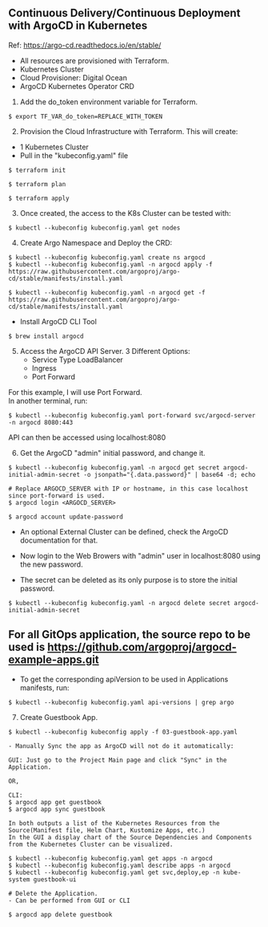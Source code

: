 ## Continuous Delivery/Continuous Deployment with ArgoCD in Kubernetes

Ref: https://argo-cd.readthedocs.io/en/stable/

- All resources are provisioned with Terraform.
- Kubernetes Cluster
- Cloud Provisioner: Digital Ocean
- ArgoCD Kubernetes Operator CRD

1. Add the do_token environment variable for Terraform.
```
$ export TF_VAR_do_token=REPLACE_WITH_TOKEN
```

2. Provision the Cloud Infrastructure with Terraform.
This will create:
- 1 Kubernetes Cluster
- Pull in the "kubeconfig.yaml" file

````
$ terraform init

$ terraform plan

$ terraform apply
````

3. Once created, the access to the K8s Cluster can be tested with:
```
$ kubectl --kubeconfig kubeconfig.yaml get nodes
```
 
4. Create Argo Namespace and Deploy the CRD:
```
$ kubectl --kubeconfig kubeconfig.yaml create ns argocd
$ kubectl --kubeconfig kubeconfig.yaml -n argocd apply -f https://raw.githubusercontent.com/argoproj/argo-cd/stable/manifests/install.yaml

$ kubectl --kubeconfig kubeconfig.yaml -n argocd get -f https://raw.githubusercontent.com/argoproj/argo-cd/stable/manifests/install.yaml
```

- Install ArgoCD CLI Tool
```
$ brew install argocd
```

5. Access the ArgoCD API Server.
3 Different Options:
    - Service Type LoadBalancer
    - Ingress
    - Port Forward

For this example, I will use Port Forward.  
In another terminal, run:
```
$ kubectl --kubeconfig kubeconfig.yaml port-forward svc/argocd-server -n argocd 8080:443
```

API can then be accessed using localhost:8080


6. Get the ArgoCD "admin" initial password, and change it.
```
$ kubectl --kubeconfig kubeconfig.yaml -n argocd get secret argocd-initial-admin-secret -o jsonpath="{.data.password}" | base64 -d; echo

# Replace ARGOCD_SERVER with IP or hostname, in this case localhost since port-forward is used.
$ argocd login <ARGOCD_SERVER>

$ argocd account update-password
```

- An optional External Cluster can be defined, check the ArgoCD documentation for that.

- Now login to the Web Browers with "admin" user in localhost:8080 using the new password.

- The secret can be deleted as its only purpose is to store the initial password.
```
$ kubectl --kubeconfig kubeconfig.yaml -n argocd delete secret argocd-initial-admin-secret
```

## For all GitOps application, the source repo to be used is https://github.com/argoproj/argocd-example-apps.git
- To get the corresponding apiVersion to be used in Applications manifests, run:
```
$ kubectl --kubeconfig kubeconfig.yaml api-versions | grep argo
```

7. Create Guestbook App.
```
$ kubectl --kubeconfig kubeconfig apply -f 03-guestbook-app.yaml

- Manually Sync the app as ArgoCD will not do it automatically:

GUI: Just go to the Project Main page and click "Sync" in the Application.

OR,

CLI:
$ argocd app get guestbook
$ argocd app sync guestbook

In both outputs a list of the Kubernetes Resources from the Source(Manifest file, Helm Chart, Kustomize Apps, etc.)
In the GUI a display chart of the Source Dependencies and Components from the Kubernetes Cluster can be visualized.

$ kubectl --kubeconfig kubeconfig.yaml get apps -n argocd
$ kubectl --kubeconfig kubeconfig.yaml describe apps -n argocd
$ kubectl --kubeconfig kubeconfig.yaml get svc,deploy,ep -n kube-system guestbook-ui

# Delete the Application.
- Can be performed from GUI or CLI

$ argocd app delete guestbook
```